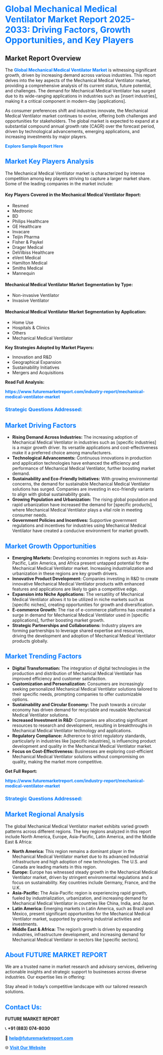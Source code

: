 <h1 style="color: #007BFF;">Global Mechanical Medical Ventilator Market Report 2025-2033: Driving Factors, Growth Opportunities, and Key Players</h1>

<section id="overview">
<h2>Market Report Overview</h2>
<p>The <a href="https://www.futuremarketreport.com/industry-report/mechanical-medical-ventilator-market" style="color: #007BFF; text-decoration: none;"><strong>Global Mechanical Medical Ventilator Market</strong></a> is witnessing significant growth, driven by increasing demand across various industries. This report delves into the key aspects of the Mechanical Medical Ventilator market, providing a comprehensive analysis of its current status, future potential, and challenges. The demand for Mechanical Medical Ventilator has surged due to its wide-ranging applications in industries such as [insert industries], making it a critical component in modern-day [applications].</p>
<p>As consumer preferences shift and industries innovate, the Mechanical Medical Ventilator market continues to evolve, offering both challenges and opportunities for stakeholders. The global market is expected to expand at a substantial compound annual growth rate (CAGR) over the forecast period, driven by technological advancements, emerging applications, and increasing investments by major players.</p>
</section>

<section id="overview">
<p><a href="https://www.futuremarketreport.com/request-sample/reportId=127453" style="color: #007BFF; text-decoration: none;"><strong>Explore Sample Report Here</strong></a></p>
</section>

<section id="key-players">
<h2 style="color: #007BFF;">Market Key Players Analysis</h2>
<p>The Mechanical Medical Ventilator market is characterized by intense competition among key players striving to capture a larger market share. Some of the leading companies in the market include:</p>
<h4>Key Players Covered in the Mechanical Medical Ventilator Report:</h4>
<ul><li>Resmed</li><li>Medtronic</li><li>BD</li><li>Philips Healthcare</li><li>GE Healthcare</li><li>Invacare</li><li>Teijin Pharma</li><li>Fisher &amp; Paykel</li><li>Drager Medical</li><li>DeVilbiss Healthcare</li><li>eVent Medical</li><li>Hamilton Medical</li><li>Smiths Medical</li><li>Mannequin</li></ul>
<h4>Mechanical Medical Ventilator Market Segmentation by Type:</h4>
<ul><li>Non-invasive Ventilator</li><li>Invasive Ventilator</li></ul>

<h4>Mechanical Medical Ventilator Market Segmentation by Application:</h4>
<ul><li>Home Use</li><li>Hospitals &amp; Clinics</li><li>Others</li><li>Mechanical Medical Ventilator</li></ul>
<p><strong>Key Strategies Adopted by Market Players:</strong></p>
<ul>
<li>Innovation and R&D</li>
<li>Geographical Expansion</li>
<li>Sustainability Initiatives</li>
<li>Mergers and Acquisitions</li>
</ul>
</section>

<section>
<p><strong>Read Full Analysis: </strong></p><a href="https://www.futuremarketreport.com/industry-report/mechanical-medical-ventilator-market" style="color: #007BFF; text-decoration: none;"><strong>https://www.futuremarketreport.com/industry-report/mechanical-medical-ventilator-market</strong></a>
<h3 style="color: #007BFF;">Strategic Questions Addressed:</h3>
</section>

<section id="driving-factors">
<h2 style="color: #007BFF;">Market Driving Factors</h2>
<ul>
<li><strong>Rising Demand Across Industries:</strong> The increasing adoption of Mechanical Medical Ventilator in industries such as [specific industries] is a major growth driver. Its versatile applications and cost-effectiveness make it a preferred choice among manufacturers.</li>
<li><strong>Technological Advancements:</strong> Continuous innovations in production and application technologies have enhanced the efficiency and performance of Mechanical Medical Ventilator, further boosting market demand.</li>
<li><strong>Sustainability and Eco-Friendly Initiatives:</strong> With growing environmental concerns, the demand for sustainable Mechanical Medical Ventilator solutions has surged. Companies are investing in eco-friendly variants to align with global sustainability goals.</li>
<li><strong>Growing Population and Urbanization:</strong> The rising global population and rapid urbanization have increased the demand for [specific products], where Mechanical Medical Ventilator plays a vital role in meeting consumer needs.</li>
<li><strong>Government Policies and Incentives:</strong> Supportive government regulations and incentives for industries using Mechanical Medical Ventilator have created a conducive environment for market growth.</li>
</ul>
</section>

<section id="growth-opportunities">
<h2 style="color: #007BFF;">Market Growth Opportunities</h2>
<ul>
<li><strong>Emerging Markets:</strong> Developing economies in regions such as Asia-Pacific, Latin America, and Africa present untapped potential for the Mechanical Medical Ventilator market. Increasing industrialization and urbanization in these regions are key growth drivers.</li>
<li><strong>Innovative Product Development:</strong> Companies investing in R&D to create innovative Mechanical Medical Ventilator products with enhanced features and applications are likely to gain a competitive edge.</li>
<li><strong>Expansion into Niche Applications:</strong> The versatility of Mechanical Medical Ventilator allows it to be utilized in niche markets such as [specific niches], creating opportunities for growth and diversification.</li>
<li><strong>E-commerce Growth:</strong> The rise of e-commerce platforms has created a surge in demand for Mechanical Medical Ventilator used in [specific applications], further boosting market growth.</li>
<li><strong>Strategic Partnerships and Collaborations:</strong> Industry players are forming partnerships to leverage shared expertise and resources, driving the development and adoption of Mechanical Medical Ventilator products globally.</li>
</ul>
</section>

<section id="trending-factors">
<h2 style="color: #007BFF;">Market Trending Factors</h2>
<ul>
<li><strong>Digital Transformation:</strong> The integration of digital technologies in the production and distribution of Mechanical Medical Ventilator has improved efficiency and customer satisfaction.</li>
<li><strong>Customization and Personalization:</strong> Consumers are increasingly seeking personalized Mechanical Medical Ventilator solutions tailored to their specific needs, prompting companies to offer customizable options.</li>
<li><strong>Sustainability and Circular Economy:</strong> The push towards a circular economy has driven demand for recyclable and reusable Mechanical Medical Ventilator solutions.</li>
<li><strong>Increased Investment in R&D:</strong> Companies are allocating significant resources to research and development, resulting in breakthroughs in Mechanical Medical Ventilator technology and applications.</li>
<li><strong>Regulatory Compliance:</strong> Adherence to strict regulatory standards, particularly in industries like [specific industries], is influencing product development and quality in the Mechanical Medical Ventilator market.</li>
<li><strong>Focus on Cost-Effectiveness:</strong> Businesses are exploring cost-efficient Mechanical Medical Ventilator solutions without compromising on quality, making the market more competitive.</li>
</ul>
</section>

<section>
<p><strong>Get Full Report: </strong></p><a href="https://www.futuremarketreport.com/industry-report/mechanical-medical-ventilator-market" style="color: #007BFF; text-decoration: none;"><strong>https://www.futuremarketreport.com/industry-report/mechanical-medical-ventilator-market</strong></a>
<h3 style="color: #007BFF;">Strategic Questions Addressed:</h3>
</section>


<section id="regional-analysis">
<h2 style="color: #007BFF;">Market Regional Analysis</h2>
<p>The global Mechanical Medical Ventilator market exhibits varied growth patterns across different regions. The key regions analyzed in this report include North America, Europe, Asia-Pacific, Latin America, and the Middle East & Africa:</p>
<ul>
<li><strong>North America:</strong> This region remains a dominant player in the Mechanical Medical Ventilator market due to its advanced industrial infrastructure and high adoption of new technologies. The U.S. and Canada are leading markets in this region.</li>
<li><strong>Europe:</strong> Europe has witnessed steady growth in the Mechanical Medical Ventilator market, driven by stringent environmental regulations and a focus on sustainability. Key countries include Germany, France, and the U.K.</li>
<li><strong>Asia-Pacific:</strong> The Asia-Pacific region is experiencing rapid growth, fueled by industrialization, urbanization, and increasing demand for Mechanical Medical Ventilator in countries like China, India, and Japan.</li>
<li><strong>Latin America:</strong> Emerging markets in Latin America, such as Brazil and Mexico, present significant opportunities for the Mechanical Medical Ventilator market, supported by growing industrial activities and investments.</li>
<li><strong>Middle East & Africa:</strong> The region’s growth is driven by expanding industries, infrastructure development, and increasing demand for Mechanical Medical Ventilator in sectors like [specific sectors].</li>
</ul>
</section>

<footer>
<h2 style="color: #007BFF;">About FUTURE MARKET REPORT</h2>
<p>We are a trusted name in market research and advisory services, delivering actionable insights and strategic support to businesses across diverse industries. Our expertise lies in offering:</p>

<p>Stay ahead in today’s competitive landscape with our tailored research solutions.</p>

<h2 style="color: #007BFF;">Contact Us:</h2>
<p><strong>FUTURE MARKET REPORT</strong></p>
<p>📞 <strong>+91 (883) 074-8030</strong></p>
<p>📧 <strong><a href="mailto:help@futuremarketreport.com" style="color: #007BFF;">help@futuremarketreport.com</a></strong></p>
<p>🌐 <strong><a href="https://www.futuremarketreport.com/" style="color: #007BFF;">Visit Our Website</a></strong></p>
</footer>